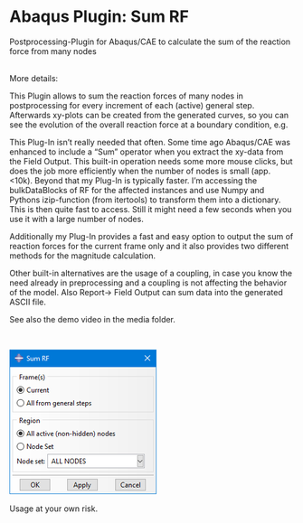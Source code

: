 # Abaqus Plugin: Sum RF
Postprocessing-Plugin for Abaqus/CAE to calculate the sum of the reaction force from many nodes

<br>
More details:

This Plugin allows to sum the reaction forces of many nodes in postprocessing for every increment of each (active) general step. Afterwards xy-plots can be created from the generated curves, so you can see the evolution of the overall reaction force at a boundary condition, e.g.

This Plug-In isn’t really needed that often. Some time ago Abaqus/CAE was enhanced to include a “Sum” operator when you extract the xy-data from the Field Output. This built-in operation needs some more mouse clicks, but does the job more efficiently when the number of nodes is small (app. <10k). Beyond that my Plug-In is typically faster. I’m accessing the bulkDataBlocks of RF for the affected instances and use Numpy and Pythons izip-function (from itertools) to transform them into a dictionary. This is then quite fast to access. Still it might need a few seconds when you use it with a large number of nodes.

Additionally my Plug-In provides a fast and easy option to output the sum of reaction forces for the current frame only and it also provides two different methods for the magnitude calculation.

Other built-in alternatives are the usage of a coupling, in case you know the need already in preprocessing and a coupling is not affecting the behavior of the model. Also Report-> Field Output can sum data into the generated ASCII file.


See also the demo video in the media folder.

<br>

![Image of Plugin UI](media/UI_SumRF.png)


Usage at your own risk.